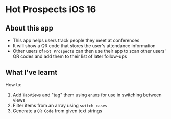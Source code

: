 #  Hot Prospects iOS 16
## About this app
- This app helps users track people they meet at conferences
- It will show a QR code that stores the user's attendance information
- Other users of `Hot Prospects` can then use their app to scan other users' QR codes and add them to their list of later follow-ups

## What I've learnt
How to:
1. Add `TabViews` and "tag" them using `enums` for use in switching between views
2. Filter items from an array using `switch cases`
3. Generate a `QR Code` from given text strings 

